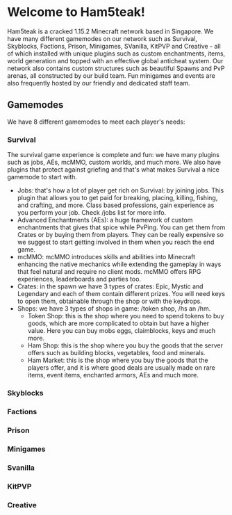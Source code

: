 # Welcome to Ham5teak!
Ham5teak is a cracked 1.15.2 Minecraft network based in Singapore. We have many different gamemodes on our network such as Survival, Skyblocks, Factions, Prison, Minigames, SVanilla, KitPVP and Creative - all of which installed with unique plugins such as custom enchantments, items, world generation and topped with an effective global anticheat system. Our network also contains custom structures such as beautiful Spawns and PvP arenas, all constructed by our build team. Fun minigames and events are also frequently hosted by our friendly and dedicated staff team.

## Gamemodes
We have 8 different gamemodes to meet each player's needs:

### Survival
The survival game experience is complete and fun: we have many plugins such as jobs, AEs, mcMMO, custom worlds, and much more. We also have plugins that protect against griefing and that's what makes Survival a nice gamemode to start with.
* Jobs: that's how a lot of player get rich on Survival: by joining jobs. This plugin that allows you to get paid for breaking, placing, killing, fishing, and crafting, and more. Class based professions, gain experience as you perform your job. Check /jobs list for more info.
* Advanced Enchantments (AEs): a huge framework of custom enchantments that gives that spice while PvPing. You can get them from Crates or by buying them from players. They can be really expensive so we suggest to start getting involved in them when you reach the end game.
* mcMMO: mcMMO introduces skills and abilities into Minecraft enhancing the native mechanics while extending the gameplay in ways that feel natural and require no client mods. mcMMO offers RPG experiences, leaderboards and parties too.
* Crates: in the spawn we have 3 types of crates: Epic, Mystic and Legendary and each of them contain different prizes. You will need keys to open them, obtainable through the shop or with the keydrops.
* Shops: we have 3 types of shops in game: /token shop, /hs an /hm.
  * Token Shop: this is the shop where you need to spend tokens to buy goods, which are more complicated to obtain but have a higher value. Here you can buy mobs eggs, claimblocks, keys and much more.
  * Ham Shop: this is the shop where you buy the goods that the server offers such as building blocks, vegetables, food and minerals.
  * Ham Market: this is the shop where you buy the goods that the players offer, and it is where good deals are usually made on rare items, event items, enchanted armors, AEs and much more.
### Skyblocks
### Factions
### Prison
### Minigames
### Svanilla
### KitPVP
### Creative
